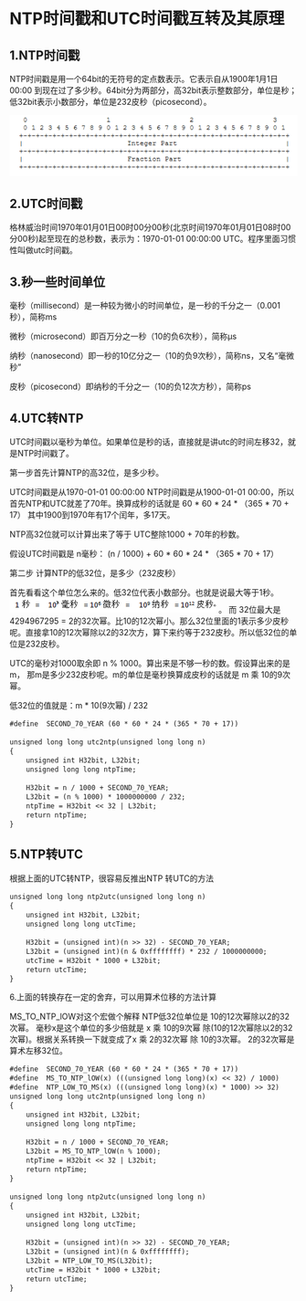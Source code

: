 # NTP时间戳和UTC时间戳互转及其原理 #

## 1.NTP时间戳 ##

NTP时间戳是用一个64bit的无符号的定点数表示。它表示自从1900年1月1日00:00 到现在过了多少秒。64bit分为两部分，高32bit表示整数部分，单位是秒；低32bit表示小数部分，单位是232皮秒（picosecond）。

![](./ntp/20201217131414278.png)

## 2.UTC时间戳 ##

格林威治时间1970年01月01日00时00分00秒(北京时间1970年01月01日08时00分00秒)起至现在的总秒数，表示为：1970-01-01 00:00:00 UTC。程序里面习惯性叫做utc时间戳。

## 3.秒一些时间单位 ##

毫秒（millisecond）是一种较为微小的时间单位，是一秒的千分之一（0.001秒），简称ms

微秒（microsecond）即百万分之一秒（10的负6次秒），简称μs

纳秒（nanosecond）即一秒的10亿分之一（10的负9次秒），简称ns，又名“毫微秒”

皮秒（picosecond）即纳秒的千分之一（10的负12次方秒），简称ps

## 4.UTC转NTP ##

UTC时间戳以毫秒为单位。如果单位是秒的话，直接就是讲utc的时间左移32，就是NTP时间戳了。

第一步首先计算NTP的高32位，是多少秒。

UTC时间戳是从1970-01-01 00:00:00  NTP时间戳是从1900-01-01 00:00，所以首先NTP和UTC就差了70年。换算成秒的话就是 60 * 60 * 24 * （365 * 70 + 17） 其中1900到1970年有17个闰年，多17天。

NTP高32位就可以计算出来了等于   UTC整除1000 + 70年的秒数。

假设UTC时间戳是 n毫秒： (n / 1000) + 60 * 60 * 24 * （365 * 70 + 17）

第二步 计算NTP的低32位，是多少（232皮秒）

首先看看这个单位怎么来的。低32位代表小数部分。也就是说最大等于1秒。
![](./ntp/2020121915033531.png)
。 而 32位最大是4294967295 = 2的32次幂。比10的12次幂小。那么32位里面的1表示多少皮秒呢。直接拿10的12次幂除以2的32次方，算下来约等于232皮秒。所以低32位的单位是232皮秒。

UTC的毫秒对1000取余即 n % 1000。算出来是不够一秒的数。假设算出来的是m， 那m是多少232皮秒呢。m的单位是毫秒换算成皮秒的话就是 m 乘 10的9次幂。

低32位的值就是：m * 10(9次幂) / 232

```
#define  SECOND_70_YEAR (60 * 60 * 24 * (365 * 70 + 17))
 
unsigned long long utc2ntp(unsigned long long n)
{
    unsigned int H32bit, L32bit;
    unsigned long long ntpTime;
    
    H32bit = n / 1000 + SECOND_70_YEAR;
    L32bit = (n % 1000) * 1000000000 / 232;
    ntpTime = H32bit << 32 | L32bit;
    return ntpTime;
}
```

## 5.NTP转UTC ##

根据上面的UTC转NTP，很容易反推出NTP 转UTC的方法

```
unsigned long long ntp2utc(unsigned long long n)
{
    unsigned int H32bit, L32bit;
    unsigned long long utcTime;
 
    H32bit = (unsigned int)(n >> 32) - SECOND_70_YEAR;
    L32bit = (unsigned int)(n & 0xffffffff) * 232 / 1000000000;
    utcTime = H32bit * 1000 + L32bit;
    return utcTime;
}
```
6.上面的转换存在一定的舍弃，可以用算术位移的方法计算

MS_TO_NTP_lOW对这个宏做个解释 NTP低32位单位是 10的12次幂除以2的32次幂。 毫秒x是这个单位的多少倍就是 x 乘 10的9次幂 除(10的12次幂除以2的32次幂)。根据关系转换一下就变成了x 乘 2的32次幂 除 10的3次幂。 2的32次幂是算术左移32位。

```
#define  SECOND_70_YEAR (60 * 60 * 24 * (365 * 70 + 17))
#define  MS_TO_NTP_lOW(x) (((unsigned long long)(x) << 32) / 1000)
#define  NTP_LOW_TO_MS(x) (((unsigned long long)(x) * 1000) >> 32)
unsigned long long utc2ntp(unsigned long long n)
{
    unsigned int H32bit, L32bit;
    unsigned long long ntpTime;
    
    H32bit = n / 1000 + SECOND_70_YEAR;
    L32bit = MS_TO_NTP_lOW(n % 1000);
    ntpTime = H32bit << 32 | L32bit;
    return ntpTime;
}
 
unsigned long long ntp2utc(unsigned long long n)
{
    unsigned int H32bit, L32bit;
    unsigned long long utcTime;
 
    H32bit = (unsigned int)(n >> 32) - SECOND_70_YEAR;
    L32bit = (unsigned int)(n & 0xffffffff);
    L32bit = NTP_LOW_TO_MS(L32bit);
    utcTime = H32bit * 1000 + L32bit;
    return utcTime;
}
```
